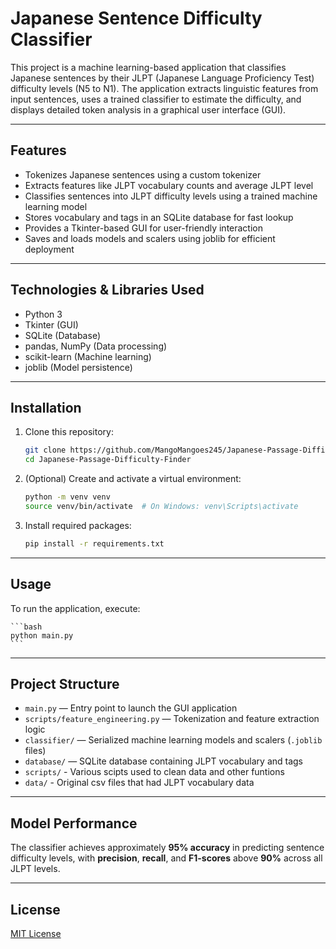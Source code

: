 # Japanese Sentence Difficulty Classifier

This project is a machine learning-based application that classifies Japanese sentences by their JLPT (Japanese Language Proficiency Test) difficulty levels (N5 to N1). The application extracts linguistic features from input sentences, uses a trained classifier to estimate the difficulty, and displays detailed token analysis in a graphical user interface (GUI).

---

## Features

- Tokenizes Japanese sentences using a custom tokenizer  
- Extracts features like JLPT vocabulary counts and average JLPT level  
- Classifies sentences into JLPT difficulty levels using a trained machine learning model  
- Stores vocabulary and tags in an SQLite database for fast lookup  
- Provides a Tkinter-based GUI for user-friendly interaction  
- Saves and loads models and scalers using joblib for efficient deployment  

---

## Technologies & Libraries Used

- Python 3  
- Tkinter (GUI)  
- SQLite (Database)  
- pandas, NumPy (Data processing)  
- scikit-learn (Machine learning)  
- joblib (Model persistence)  

---

## Installation

1. Clone this repository:

    ```bash
    git clone https://github.com/MangoMangoes245/Japanese-Passage-Difficulty-Finder.git
    cd Japanese-Passage-Difficulty-Finder
    ```

2. (Optional) Create and activate a virtual environment:

    ```bash
    python -m venv venv
    source venv/bin/activate  # On Windows: venv\Scripts\activate
    ```

3. Install required packages:

    ```bash
    pip install -r requirements.txt
    ```

---

## Usage

To run the application, execute:

    ```bash
    python main.py
    ```
    
---

## Project Structure

- `main.py` — Entry point to launch the GUI application  
- `scripts/feature_engineering.py` — Tokenization and feature extraction logic  
- `classifier/` — Serialized machine learning models and scalers (`.joblib` files)  
- `database/` — SQLite database containing JLPT vocabulary and tags  
- `scripts/` - Various scipts used to clean data and other funtions
- `data/` - Original csv files that had JLPT vocabulary data

---

## Model Performance

The classifier achieves approximately **95% accuracy** in predicting sentence difficulty levels, with **precision**, **recall**, and **F1-scores** above **90%** across all JLPT levels.

---

## License

[MIT License](LICENSE)

